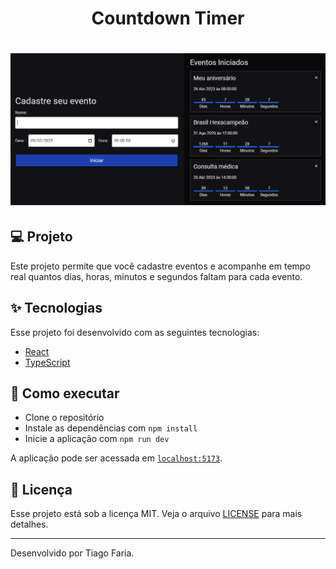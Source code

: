 <h1 align="center">Countdown Timer</h1>

<h1 align="center">
  <img alt="Countdown Timer" title="Countdown Timer" src=".github/preview.png" />
</h1>

## 💻 Projeto

Este projeto permite que você cadastre eventos e acompanhe em tempo real quantos dias, horas, minutos e segundos faltam para cada evento.

## ✨ Tecnologias

Esse projeto foi desenvolvido com as seguintes tecnologias:

- [React](https://pt-br.reactjs.org/)
- [TypeScript](https://www.typescriptlang.org/)

## 🚀 Como executar

- Clone o repositório
- Instale as dependências com `npm install`
- Inicie a aplicação com `npm run dev`

A aplicação pode ser acessada em [`localhost:5173`](http://localhost:5173).

## 📄 Licença

Esse projeto está sob a licença MIT. Veja o arquivo [LICENSE](LICENSE) para mais detalhes.

---

Desenvolvido por Tiago Faria.
